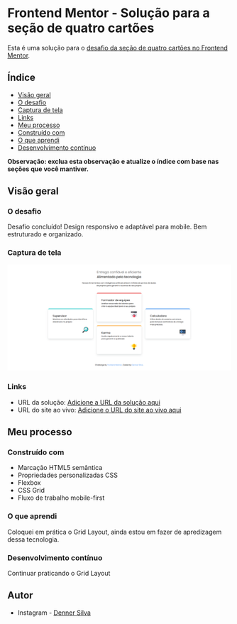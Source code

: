 # Frontend Mentor - Solução para a seção de quatro cartões

Esta é uma solução para o [desafio da seção de quatro cartões no Frontend Mentor](https://www.frontendmentor.io/challenges/four-card-feature-section-weK1eFYK).

## Índice

- [Visão geral](#visão-geral)
- [O desafio](#o-desafio)
- [Captura de tela](#captura-de-tela)
- [Links](#links)
- [Meu processo](#meu-processo)
- [Construído com](#construído-com)
- [O que aprendi](#o-que-aprendi)
- [Desenvolvimento contínuo](#desenvolvimento-contínuo)

**Observação: exclua esta observação e atualize o índice com base nas seções que você mantiver.**

## Visão geral

### O desafio

Desafio concluído! Design responsivo e adaptável para mobile.
Bem estruturado e organizado.

### Captura de tela

<div><img aling="center" src="./assets/desafio.png" alt="header"></div>

### Links

- URL da solução: [Adicione a URL da solução aqui](https://your-solution-url.com)
- URL do site ao vivo: [Adicione o URL do site ao vivo aqui](https://your-live-site-url.com)

## Meu processo

### Construído com

- Marcação HTML5 semântica
- Propriedades personalizadas CSS
- Flexbox
- CSS Grid
- Fluxo de trabalho mobile-first

### O que aprendi

Coloquei em prática o Grid Layout, ainda estou em fazer de apredizagem dessa tecnologia.

### Desenvolvimento contínuo

Continuar praticando o Grid Layout

## Autor

- Instagram - [Denner Silva](https://www.instagram.com/denner_souza.s/)